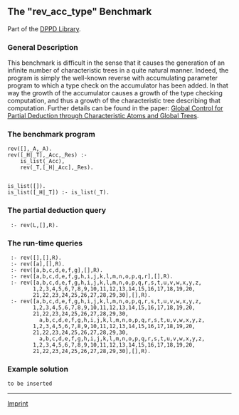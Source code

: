 The "rev\_acc\_type" Benchmark
------------------------------

Part of the [DPPD Library](https://github.com/leuschel/DPPD).

### General Description

This benchmark is difficult in the sense that it causes the generation
of an infinite number of characteristic trees in a quite natural manner.
Indeed, the program is simply the well-known reverse with accumulating
parameter program to which a type check on the accumulator has been
added. In that way the growth of the accumulator causes a growth of the
type checking computation, and thus a growth of the characteristic tree
describing that computation. Further details can be found in the paper:
[Global Control for Partial Deduction through Characteristic Atoms and
Global
Trees](/cwis/research/dtai/publications/abstracts.95.html#CW220.abstract).

### The benchmark program

    rev([],_A,_A).
    rev([_H|_T],_Acc,_Res) :-
        is_list(_Acc),
        rev(_T,[_H|_Acc],_Res).


    is_list([]).
    is_list([_H|_T]) :- is_list(_T).

### The partial deduction query

     :- rev(L,[],R).

### The run-time queries

     :- rev([],[],R).
     :- rev([a],[],R).
     :- rev([a,b,c,d,e,f,g],[],R).
     :- rev([a,b,c,d,e,f,g,h,i,j,k,l,m,n,o,p,q,r],[],R).
     :- rev([a,b,c,d,e,f,g,h,i,j,k,l,m,n,o,p,q,r,s,t,u,v,w,x,y,z,
            1,2,3,4,5,6,7,8,9,10,11,12,13,14,15,16,17,18,19,20,
            21,22,23,24,25,26,27,28,29,30],[],R).
     :- rev([a,b,c,d,e,f,g,h,i,j,k,l,m,n,o,p,q,r,s,t,u,v,w,x,y,z,
            1,2,3,4,5,6,7,8,9,10,11,12,13,14,15,16,17,18,19,20,
            21,22,23,24,25,26,27,28,29,30,
              a,b,c,d,e,f,g,h,i,j,k,l,m,n,o,p,q,r,s,t,u,v,w,x,y,z,
            1,2,3,4,5,6,7,8,9,10,11,12,13,14,15,16,17,18,19,20,
            21,22,23,24,25,26,27,28,29,30,
              a,b,c,d,e,f,g,h,i,j,k,l,m,n,o,p,q,r,s,t,u,v,w,x,y,z,
            1,2,3,4,5,6,7,8,9,10,11,12,13,14,15,16,17,18,19,20,
            21,22,23,24,25,26,27,28,29,30],[],R).

### Example solution

    to be inserted

------------------------------------------------------------------------

[Imprint](http://www.stups.uni-duesseldorf.de/w/Imprint)
